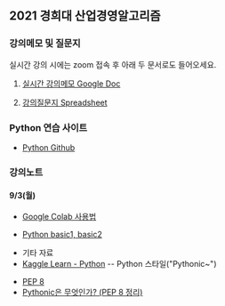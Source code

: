 ## 2021 경희대 산업경영알고리즘

### 강의메모 및 질문지

실시간 강의 시에는 zoom 접속 후 아래 두 문서로도 들어오세요.

1. [실시간 강의메모 Google Doc](https://docs.google.com/document/d/1W5Xdrc8U26Q6rryIAS_o5lQIotwaeok0myewZpaVfqk)

2. [강의질문지 Spreadsheet](https://docs.google.com/spreadsheets/d/1V7jakZjPTKyLyQIzT8Re8GIwJVlU-Qks4fhPR3VhbVI)


### Python 연습 사이트

* [Python Github](https://jjyjung.github.io/python/)


### 강의노트

#### 9/3(월)
* [Google Colab 사용법](https://docs.google.com/document/d/1dNI-H5wLt23CE1kA0C7XHus5Z04WcYLFdqRtiKh4sfQ/edit)

* [Python basic1, basic2](https://github.com/jjyjung/python)

- 기타 자료
 - [Kaggle Learn - Python](https://www.kaggle.com/learn/python)
-- Python 스타일("Pythonic~")
  * [PEP 8](https://www.python.org/dev/peps/pep-0008/)
  * [Pythonic은 무엇인가? (PEP 8 정리)](https://codechacha.com/ko/pythonic-and-pep8/)
